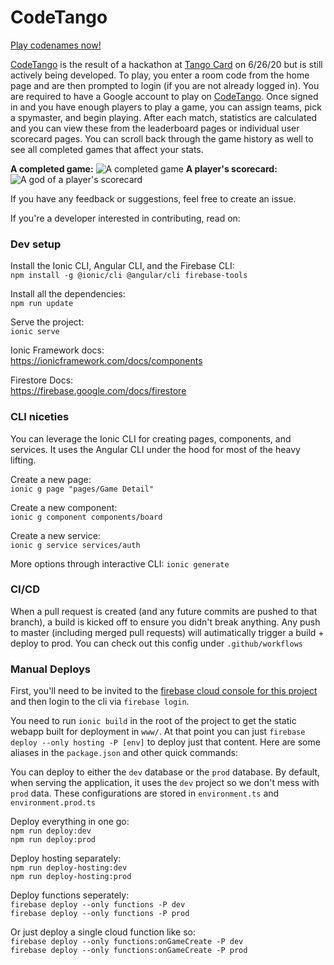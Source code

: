 # CodeTango

[Play codenames now!](https://play.hbx.vision/)

[CodeTango](https://play.hbx.vision/) is the result of a hackathon at [Tango Card](https://www.tangocard.com/careers/) on 6/26/20 but is still actively being developed. To play, you enter a room code from the home page and are then prompted to login (if you are not already logged in). You are required to have a Google account to play on [CodeTango](https://codetango.web.app/). Once signed in and you have enough players to play a game, you can assign teams, pick a spymaster, and begin playing. After each match, statistics are calculated and you can view these from the leaderboard pages or individual user scorecard pages. You can scroll back through the game history as well to see all completed games that affect your stats.

**A completed game:**
![A completed game](https://i.imgur.com/WwOUXJW.png)
**A player's scorecard:**
![A god of a player's scorecard](https://i.imgur.com/lvveQc2.png)

If you have any feedback or suggestions, feel free to create an issue.

If you're a developer interested in contributing, read on:

### Dev setup

Install the Ionic CLI, Angular CLI, and the Firebase CLI:  
`npm install -g @ionic/cli @angular/cli firebase-tools`

Install all the dependencies:  
`npm run update` 

Serve the project:  
`ionic serve`

Ionic Framework docs:  
https://ionicframework.com/docs/components

Firestore Docs:  
https://firebase.google.com/docs/firestore

### CLI niceties

You can leverage the Ionic CLI for creating pages, components, and services. It uses the Angular CLI under the hood for most of the heavy lifting.

Create a new page:  
`ionic g page "pages/Game Detail"`

Create a new component:  
`ionic g component components/board`

Create a new service:  
`ionic g service services/auth`

More options through interactive CLI:
`ionic generate`

### CI/CD

When a pull request is created (and any future commits are pushed to that branch), a build is kicked off to ensure you didn't break anything. Any push to master (including merged pull requests) will autimatically trigger a build + deploy to prod. You can check out this config under `.github/workflows`

### Manual Deploys

First, you'll need to be invited to the [firebase cloud console for this project](https://console.firebase.google.com/u/0/project/codetango) and then login to the cli via `firebase login`.

You need to run `ionic build` in the root of the project to get the static webapp built for deployment in `www/`. At that point you can just `firebase deploy --only hosting -P [env]` to deploy just that content. Here are some aliases in the `package.json` and other quick commands:

You can deploy to either the `dev` database or the `prod` database. By default, when serving the application, it uses the `dev` project so we don't mess with `prod` data. These configurations are stored in `environment.ts` and `environment.prod.ts`

Deploy everything in one go:  
`npm run deploy:dev`  
`npm run deploy:prod`  

Deploy hosting separately:  
`npm run deploy-hosting:dev`  
`npm run deploy-hosting:prod`  

Deploy functions seperately:  
`firebase deploy --only functions -P dev`  
`firebase deploy --only functions -P prod`  

Or just deploy a single cloud function like so:  
`firebase deploy --only functions:onGameCreate -P dev`  
`firebase deploy --only functions:onGameCreate -P prod`  
